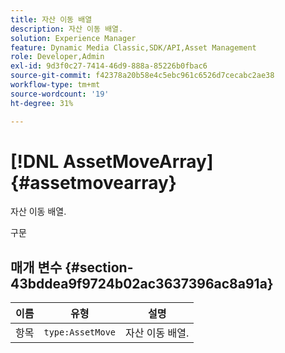 ```yaml
---
title: 자산 이동 배열
description: 자산 이동 배열.
solution: Experience Manager
feature: Dynamic Media Classic,SDK/API,Asset Management
role: Developer,Admin
exl-id: 9d3f0c27-7414-46d9-888a-85226b0fbac6
source-git-commit: f42378a20b58e4c5ebc961c6526d7cecabc2ae38
workflow-type: tm+mt
source-wordcount: '19'
ht-degree: 31%

---
```


# [!DNL AssetMoveArray]{#assetmovearray}

자산 이동 배열.

구문

## 매개 변수 {#section-43bddea9f9724b02ac3637396ac8a91a}

| 이름 | 유형 | 설명 |
|---|---|---|
| 항목 | `type:AssetMove` | 자산 이동 배열. |
